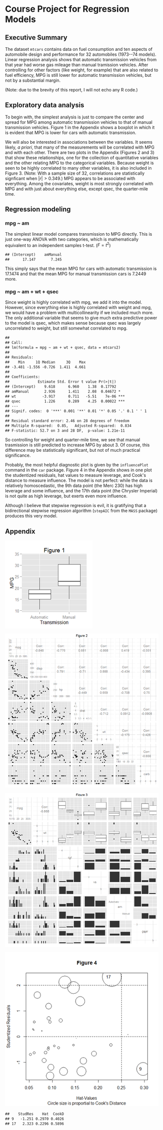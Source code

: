 # Course Project for Regression Models

## Executive Summary

The dataset `mtcars` contains data on fuel consumption and ten aspects of automobile design and performance for 32 automobiles (1973--74 models). Linear regression analysis shows that automatic transmission vehicles from that year had worse gas mileage than manual tramission vehicles. After controlling for other factors (like weight, for example) that are also related to fuel efficiency, MPG is still lower for automatic transmission vehicles, but not by a substantial margin.

(Note: due to the brevity of this report, I will not echo any R code.)



## Exploratory data analysis

To begin with, the simplest analysis is just to compare the center and spread for MPG among automatic transmission vehicles to that of manual transmission vehicles. Figure 1 in the Appendix shows a boxplot in which it is evident that MPG is lower for cars with automatic transmission.

We will also be interested in associations between the variables. It seems likely, _a priori_, that many of the measurements will be correlated with MPG and with each other. There are two plots in the Appendix (Figures 2 and 3) that show these relationships, one for the collection of quantitative variables and the other relating MPG to the categorical variables. Because weight is seen to be highly correlated to many other variables, it is also included in Figure 3. (Note: With a sample size of 32, correlations are statistically signficant when $|r| > 0.349$.) MPG appears to be associated with everything. Among the covariates, weight is most strongly correlated with MPG and with just about everything else, except qsec, the quarter-mile time.

## Regression modeling

### mpg ~ am

The simplest linear model compares transmission to MPG directly. This is just one-way ANOVA with two categories, which is mathematically equivalent to an independent samples t-test. ($F = t^2$)


```
## (Intercept)    amManual 
##      17.147       7.245
```

This simply says that the mean MPG for cars with automatic transmission is 17.1474 and that the mean MPG for manual transmission cars is 7.2449 more.

### mpg ~ am + wt + qsec

Since weight is highly correlated with mpg, we add it into the model. However, since everything else is highly correlated with weight and mpg, we would have a problem with multicollinearity if we included much more. The only additional variable that seems to give much extra predictive power to the model is qsec, which makes sense because qsec was largely uncorrelated to weight, but still somewhat correlated to mpg.


```
## 
## Call:
## lm(formula = mpg ~ am + wt + qsec, data = mtcars2)
## 
## Residuals:
##    Min     1Q Median     3Q    Max 
## -3.481 -1.556 -0.726  1.411  4.661 
## 
## Coefficients:
##             Estimate Std. Error t value Pr(>|t|)    
## (Intercept)    9.618      6.960    1.38  0.17792    
## amManual       2.936      1.411    2.08  0.04672 *  
## wt            -3.917      0.711   -5.51    7e-06 ***
## qsec           1.226      0.289    4.25  0.00022 ***
## ---
## Signif. codes:  0 '***' 0.001 '**' 0.01 '*' 0.05 '.' 0.1 ' ' 1
## 
## Residual standard error: 2.46 on 28 degrees of freedom
## Multiple R-squared:  0.85,	Adjusted R-squared:  0.834 
## F-statistic: 52.7 on 3 and 28 DF,  p-value: 1.21e-11
```

So controlling for weight and quarter-mile time, we see that manual trasmission is still predicted to increase MPG by about 3. Of course, this difference may be statistically significant, but not of much practical significance.

Probably, the most helpful diagnostic plot is given by the `influencePlot` command in the `car` package. Figure 4 in the Appendix shows in one plot the studentized residuals, hat values to measure leverage, and Cook's distance to measure influence. The model is not perfect: while the data is relatively homoscedastic, the 9th data point (the Merc 230) has high leverage and some influence, and the 17th data point (the Chrysler Imperial) is not quite as high leverage, but exerts even more influence.

Although I believe that stepwise regression is evil, it is gratifying that a bidirectional stepwise regression algorithm (`stepAIC` from the `MASS` package) produces this very model.

## Appendix

![plot of chunk unnamed-chunk-4](./regmods-006_project_files/figure-html/unnamed-chunk-4.png) 

![plot of chunk unnamed-chunk-5](./regmods-006_project_files/figure-html/unnamed-chunk-5.png) 

![plot of chunk unnamed-chunk-6](./regmods-006_project_files/figure-html/unnamed-chunk-6.png) 

![plot of chunk unnamed-chunk-7](./regmods-006_project_files/figure-html/unnamed-chunk-7.png) 

```
##    StudRes    Hat  CookD
## 9   -1.251 0.2970 0.4026
## 17   2.323 0.2296 0.5896
```
